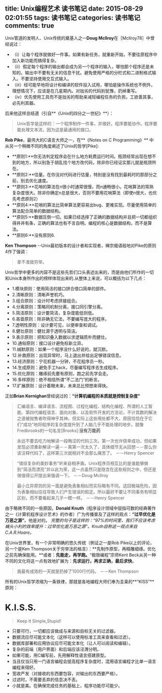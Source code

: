 title: Unix编程艺术 读书笔记
date: 2015-08-29 02:01:55
tags: 读书笔记
categories: 读书笔记 
comments: true
---

Unix管道的发明人、Unix传统的奠基人之一**Doug Mcllroy**在［Mcllroy78］中曾经说过：

 - （i）让每个程序就做好一件事。如果有新任务，就重新开始，不要往原程序中加入新功能而搞得复杂。
 - （ii）假定每个程序的输出都会成为另一个程序的输入，哪怕那个程序还是未知的。输出中不要有无关的信息干扰。避免使用严格的分栏式和二进制格式输入。不要坚持使用交互式输入。
 - （iii）经可能早地将设计和编译的软件投入试用，哪怕是操作系统也不例外，理想情况下，应该是在几星期内。对拙劣的代码别犹豫，扔掉重写。
 - （iv）优先使用工具而不是拙劣的帮助来减轻编程任务的负担。工欲善其事，必先利其器。

后来他这样总结道（引自**《Unix的四分之一世纪》**）：
> Unix哲学是这样的：一个程序制作一件事，并做好。程序要能协作。程序要能处理文本流，因为这是最通用的接口。


**Rob Pike**，最伟大的C语言大师之一，在**《Notes on C Programming》** 中从另一个稍微不同的角度阐述了Unix的哲学[Pike]:
		
 - **原则1:**你无法判定程序会在什么地方耗费运行时间。瓶颈经常出现在想不到的地方，所以别急于胡乱找个地方改代码，除非你已经证实那儿就是瓶颈所在。
 - **原则2:**估量。在你没对代码进行估量，特别是没有找到最耗时的那部分之前，别去优化速度。
 - **原则3:**花哨的算法在n很小时通常很慢，而n通畅很小。花哨算法的常熟复杂度很大。除非你确定n总是很大，否则不要用花哨算法（即使n很大，也优先考虑原则2）
 - **原则4:**花哨的算法比简单算法更容易出bug、更难实现。尽量使用简单的算法配合简单的数据结构。
 - **原则5:**数据压倒一切。如果已经选择了正确的数据结构并且把一切都组织得井井有条，正确的算法也有不言自明。编程的核心是数据结构，而不是算法。
 - **原则6:**没有原则6.

**Ken Thompson**  --Unix最初版本的设计者和实现者，禅宗偈语般地对Pike的原则4作了强调：
> 拿不准就穷举。

Unix哲学中更多的内容不是这些先哲们口头表述出来的，而是由他们所作的一切和Unix本身所作出的榜样体现出来的.从整体上来说，可以概括为以下几点：

 - 1.模块原则：使用简洁的接口拼合借口简单的部件。
 - 2.清晰原则：清晰声誉机巧。
 - 3.组合原则：设计时考虑拼接组合。
 - 4.分离原则：策略同机制分离，接口同引擎分离。
 - 5.简洁原则：设计要简洁，复杂度能低则低。
 - 6.吝啬原则：除非确无它法，不要编写庞大的程序。
 - 7.透明性原则：设计要可见，以便审查和调试。
 - 8.健壮原则：健壮源于透明与简洁。
 - 9.表示原则：把知识叠入数据以求逻辑质朴而健壮。
 - 10.通俗原则：接口设计避免标新立异。
 - 11.缄默原则：如果一个程序没什么好说的，就沉默。
 - 12.补救原则：出现异常时，马上退出并给出足够错误信息。
 - 13.经济原则：宁花机器一分钟，不花程序员一秒。
 - 14.生成原则：避免手工hack，尽量编写程序去生成程序。
 - 15.优化原则：雕琢前先要有原则，跑之前先学会走。
 - 16.多样原则：绝不相信所谓“不二法门”的断言。
 - 17.扩展原则：设计着眼未来，未来总比预想来得快。


正如**Brian Kernighan**曾经说过的：**“计算机编程的本质就是控制复杂度”**


> 汇编语言、编译语言、流程图、过程化编程、结构化编程、所谓的人工智能、第四代编程语言、面向对象、以及软件开发的方法论，不计其数的解决之道被抛售者吹得神乎其神。但实际上这些用处都不大，原因恰恰在于它们“成功”地将程序的复杂度提升到了人脑几乎不能处理的地步。就像Fredbrooks的一句名言[Brooks]:**没有万能药**

	
> 永远不要去吃力地解读一段晦涩的代码三次。第一次也许侥幸成功，但如果发现必须重新解读一遍－－离第一次太久了、具体细节无从回想－－那么你该注释代码了，这样第三次就相对不会那么痛苦了。
							－－Henry Spencer


> “错综复杂的美妙事务”听来自相矛盾。Unix程序员相互比的是谁能够做到“简洁而漂亮”并以此为荣，这一点虽然只是隐含在这些规则之中，但还是很值得公开提出来强调一下。
							－－Doug Mcllroy


> 最小立异原则的另一面是避免表象相似而实际略有不同。这回极端危险，因为表象相似往往导致人们产生错误的假定。所以最好不要让不同事务有明显区别，而不要看起来几乎一模一样。
							－－Henry Spencer

	
由于略微不同的一些原因，**Donald Knuth**（程序设计领域中屈指可数的经典著作之一《计算机程序设计艺术》的作者）广为传播普及了这样的观点：**“过早优化是万恶之源”**。他是对的。
	*完整的句子是这样的：“97%的时间里，我们不应该考虑蝇头小利的效率提升：过早优化是万恶之源”。Knuth自称这一观点来自C.A.R.Hoare。*

	
在Unix世界里，有一个非常明确的悠久传统（例证之一是Rob Pike以上的评论，另一个是Ken Thompson关于穷举法的格言）：**先制作原型，再精雕细琢。优化之前先确保能用。**或者：**先能走，再学跑。**“极限编程”宗师Kent Beck从另一种不同的文化将这一点有效地扩展为：**先求运行，再求正确，最后求快**。


> 我最有成效的一天就是扔掉了1000行代码。 －－Ken Thompson


所有的Unix哲学浓缩为一条铁律，那就是各地编程大师们奉为圭臬的**“KISS”**原则：

# K.I.S.S.
> Keep It Simple,Stupid!


 - 只要可行，一切都应该做成与来源和目标无关的过滤器。
 - 数据流应尽可能文本化（这样可以使用标准工具来查看和过滤）。
 - 数据库部署和应用协议应尽可能文本化（让人可以阅读和编辑）。
 - 复杂的前端（用户界面）和后端应该泾渭分明。
 - 如果可能，用C编写前，先用解释性语言搭建原型。
 - 当且仅当只用一门语言编程会提高程序复杂度时，混用语言编程才比单一语言编程来得好。
 - 宽收严发（对接收的东西要包容，对输出的东西要严格）。
 - 过滤时，不需要丢弃的信息决不丢。
 - 小就是美。在确保完成任务的基础上，程序功能尽可能少。






































